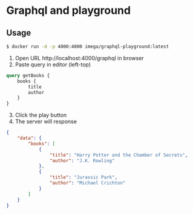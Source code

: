 # Graphql and playground

## Usage

```bash
$ docker run -d -p 4000:4000 imega/graphql-playground:latest
```

1. Open URL http://localhost:4000/graphql in browser
2. Paste query in editor (left-top)

```graphql
query getBooks {
    books {
        title
        author
    }
}
```

3. Click the play button
4. The server will response

```json
{
    "data": {
        "books": [
            {
                "title": "Harry Potter and the Chamber of Secrets",
                "author": "J.K. Rowling"
            },
            {
                "title": "Jurassic Park",
                "author": "Michael Crichton"
            }
        ]
    }
}
```
